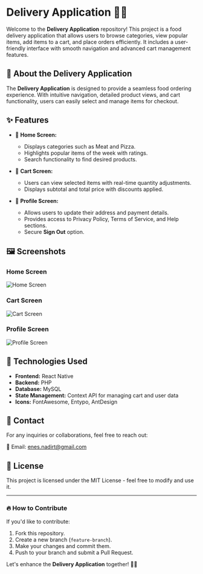 # Delivery Application 🚚🍔

Welcome to the **Delivery Application** repository! This project is a food delivery application that allows users to browse categories, view popular items, add items to a cart, and place orders efficiently. It includes a user-friendly interface with smooth navigation and advanced cart management features.

## 📌 About the Delivery Application

The **Delivery Application** is designed to provide a seamless food ordering experience. With intuitive navigation, detailed product views, and cart functionality, users can easily select and manage items for checkout.

## ✨ Features

- 🍕 **Home Screen:**
  - Displays categories such as Meat and Pizza.
  - Highlights popular items of the week with ratings.
  - Search functionality to find desired products.

- 🛒 **Cart Screen:**
  - Users can view selected items with real-time quantity adjustments.
  - Displays subtotal and total price with discounts applied.

- 👤 **Profile Screen:**
  - Allows users to update their address and payment details.
  - Provides access to Privacy Policy, Terms of Service, and Help sections.
  - Secure **Sign Out** option.

## 🖼 Screenshots

### **Home Screen**
![Home Screen](./DeliveryHomescreen.png)

### **Cart Screen**
![Cart Screen](./DeliveryCartscreen.png)

### **Profile Screen**
![Profile Screen](./DeliveryProfileScreen.png)

## 🚀 Technologies Used

- **Frontend:** React Native
- **Backend:** PHP
- **Database:** MySQL
- **State Management:** Context API for managing cart and user data
- **Icons:** FontAwesome, Entypo, AntDesign

## 📩 Contact

For any inquiries or collaborations, feel free to reach out:

📧 Email: [enes.nadirt@gmail.com](mailto:enes.nadirt@gmail.com)

## 📜 License

This project is licensed under the MIT License - feel free to modify and use it.

---

### 🔥 How to Contribute

If you'd like to contribute:

1. Fork this repository.
2. Create a new branch (`feature-branch`).
3. Make your changes and commit them.
4. Push to your branch and submit a Pull Request.

Let's enhance the **Delivery Application** together! 🚚🍔
